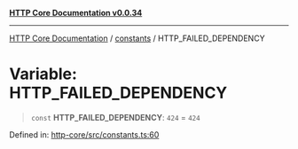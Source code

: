 [**HTTP Core Documentation v0.0.34**](../../README.md)

***

[HTTP Core Documentation](../../modules.md) / [constants](../README.md) / HTTP\_FAILED\_DEPENDENCY

# Variable: HTTP\_FAILED\_DEPENDENCY

> `const` **HTTP\_FAILED\_DEPENDENCY**: `424` = `424`

Defined in: [http-core/src/constants.ts:60](https://github.com/stonemjs/http-core/blob/8d2f265873c2a6f093cdaa7580ed7328bd078613/src/constants.ts#L60)
